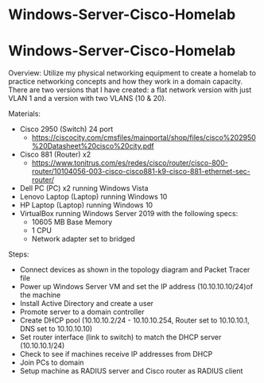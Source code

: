 # Windows-Server-Cisco-Homelab

# Windows-Server-Cisco-Homelab

Overview: Utilize my physical networking equipment to create a homelab to practice networking concepts and how they 
work in a domain capacity. There are two versions that I have created: a flat network version with just VLAN 1 and
a version with two VLANS (10 & 20).

Materials:

- Cisco 2950 (Switch) 24 port 
  - https://ciscocity.com/cmsfiles/mainportal/shop/files/cisco%202950%20Datasheet%20cisco%20city.pdf
- Cisco 881 (Router) x2
  - https://www.tonitrus.com/es/redes/cisco/router/cisco-800-router/10104056-003-cisco-cisco881-k9-cisco-881-ethernet-sec-router/
- Dell PC (PC) x2 running Windows Vista
- Lenovo Laptop (Laptop) running Windows 10
- HP Laptop (Laptop) running Windows 10
- VirtualBox running Windows Server 2019 with the following specs:
  - 10605 MB Base Memory
  - 1 CPU
  - Network adapter set to bridged

Steps:

- Connect devices as shown in the topology diagram and Packet Tracer file
- Power up Windows Server VM and set the IP address (10.10.10.10/24)of the machine
- Install Active Directory and create a user
- Promote server to a domain controller
- Create DHCP pool (10.10.10.2/24 - 10.10.10.254, Router set to 10.10.10.1, DNS set to 10.10.10.10)
- Set router interface (link to switch) to match the DHCP server (10.10.10.1/24)
- Check to see if machines receive IP addresses from DHCP
- Join PCs to domain
- Setup machine as RADIUS server and Cisco router as RADIUS client
